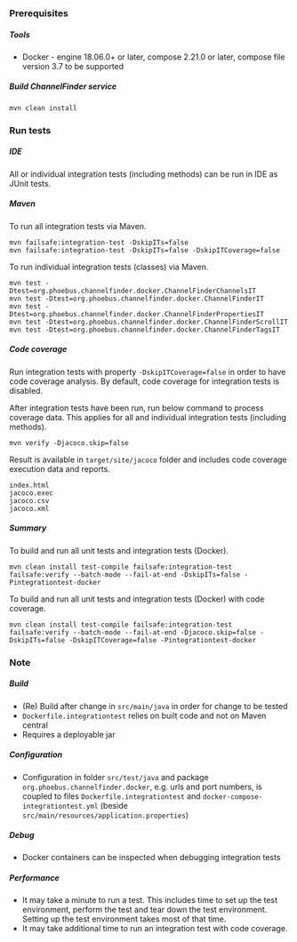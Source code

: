 ### Prerequisites

##### Tools

* Docker - engine 18.06.0+ or later, compose 2.21.0 or later, compose file version 3.7 to be supported

##### Build ChannelFinder service

```
mvn clean install
```

### Run tests

##### IDE

All or individual integration tests (including methods) can be run in IDE as JUnit tests.

##### Maven

To run all integration tests via Maven.

```
mvn failsafe:integration-test -DskipITs=false
mvn failsafe:integration-test -DskipITs=false -DskipITCoverage=false
```

To run individual integration tests (classes) via Maven.

```
mvn test -Dtest=org.phoebus.channelfinder.docker.ChannelFinderChannelsIT
mvn test -Dtest=org.phoebus.channelfinder.docker.ChannelFinderIT
mvn test -Dtest=org.phoebus.channelfinder.docker.ChannelFinderPropertiesIT
mvn test -Dtest=org.phoebus.channelfinder.docker.ChannelFinderScrollIT
mvn test -Dtest=org.phoebus.channelfinder.docker.ChannelFinderTagsIT
```

##### Code coverage

Run integration tests with property `-DskipITCoverage=false` in order to have code coverage analysis. By default, code coverage for integration tests is disabled.

After integration tests have been run, run below command to process coverage data. This applies for all and individual integration tests (including methods).

```
mvn verify -Djacoco.skip=false
```

Result is available in `target/site/jacoco` folder and includes code coverage execution data and reports.

```
index.html
jacoco.exec
jacoco.csv
jacoco.xml
```

##### Summary

To build and run all unit tests and integration tests (Docker).

```
mvn clean install test-compile failsafe:integration-test failsafe:verify --batch-mode --fail-at-end -DskipITs=false -Pintegrationtest-docker
```

To build and run all unit tests and integration tests (Docker) with code coverage.

```
mvn clean install test-compile failsafe:integration-test failsafe:verify --batch-mode --fail-at-end -Djacoco.skip=false -DskipITs=false -DskipITCoverage=false -Pintegrationtest-docker
```

### Note

##### Build

* (Re) Build after change in `src/main/java` in order for change to be tested
* `Dockerfile.integrationtest` relies on built code and not on Maven central
* Requires a deployable jar

##### Configuration

* Configuration in folder `src/test/java` and package `org.phoebus.channelfinder.docker`, e.g. urls and port numbers, is coupled to files `Dockerfile.integrationtest` and `docker-compose-integrationtest.yml` (beside `src/main/resources/application.properties`)

##### Debug

* Docker containers can be inspected when debugging integration tests

##### Performance

* It may take a minute to run a test. This includes time to set up the test environment, perform the test and tear down the test environment. Setting up the test environment takes most of that time.
* It may take additional time to run an integration test with code coverage.
